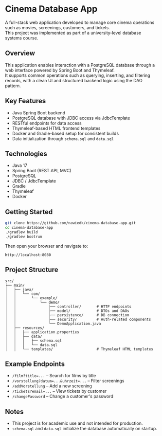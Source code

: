 # Cinema Database App

A full-stack web application developed to manage core cinema operations such as movies, screenings, customers, and tickets.  
This project was implemented as part of a university-level database systems course.

## Overview

This application enables interaction with a PostgreSQL database through a web interface powered by Spring Boot and Thymeleaf.  
It supports common operations such as querying, inserting, and filtering records, with a clean UI and structured backend logic using the DAO pattern.

## Key Features

- Java Spring Boot backend  
- PostgreSQL database with JDBC access via JdbcTemplate  
- RESTful endpoints for data access  
- Thymeleaf-based HTML frontend templates  
- Docker and Gradle-based setup for consistent builds  
- Data initialization through `schema.sql` and `data.sql`

## Technologies

- Java 17  
- Spring Boot (REST API, MVC)  
- PostgreSQL  
- JDBC / JdbcTemplate  
- Gradle  
- Thymeleaf  
- Docker

## Getting Started

```bash
git clone https://github.com/nawiedk/cinema-database-app.git
cd cinema-database-app
./gradlew build
./gradlew bootrun
```

Then open your browser and navigate to:

```
http://localhost:8080
```

## Project Structure

```
src/
├── main/
│   ├── java/
│   │   └── com/
│   │       └── example/
│   │           └── demo/
│   │               ├── controller/       # HTTP endpoints
│   │               ├── model/            # DTOs and DAOs
│   │               ├── persistence/      # DB connection
│   │               ├── security/         # Auth-related components
│   │               └── DemoApplication.java
│   ├── resources/
│   │   ├── application.properties
│   │   ├── data/
│   │   │   ├── schema.sql
│   │   │   └── data.sql
│   │   └── templates/                    # Thymeleaf HTML templates

```

## Example Endpoints

- `/film?title=...` – Search for films by title  
- `/vorstellung?datum=...&uhrzeit=...` – Filter screenings  
- `/addVorstellung` – Add a new screening  
- `/tickets?email=...` – View tickets by customer  
- `/changePassword` – Change a customer's password

## Notes

- This project is for academic use and not intended for production.
- `schema.sql` and `data.sql` initialize the database automatically on startup.